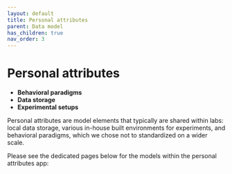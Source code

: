 ```yaml
---
layout: default
title: Personal attributes
parent: Data model
has_children: true
nav_order: 3
---
```

# Personal attributes

- __Behavioral paradigms__
- __Data storage__
- __Experimental setups__

Personal attributes are model elements that typically are shared within labs: local data storage, various in-house built environments for experiments, and behavioral paradigms, which we chose not to standardized on a wider scale.

Please see the dedicated pages below for the models within the personal attributes app:

